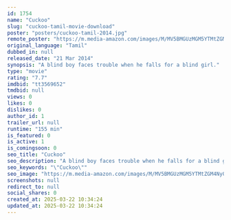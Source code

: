 ```yaml
---
id: 1754
name: "Cuckoo"
slug: "cuckoo-tamil-movie-download"
poster: "posters/cuckoo-tamil-2014.jpg"
remote_poster: "https://m.media-amazon.com/images/M/MV5BMGUzMGM5YTMtZGM4Ny00NTZlLThiMWYtMDgyYWYxMDg4Y2JjXkEyXkFqcGc@._V1_SX300.jpg"
original_language: "Tamil"
dubbed_in: null
released_date: "21 Mar 2014"
synopsis: "A blind boy faces trouble when he falls for a blind girl."
type: "movie"
rating: "7.7"
imdbid: "tt3569652"
tmdbid: null
views: 0
likes: 0
dislikes: 0
author_id: 1
trailer_url: null
runtime: "155 min"
is_featured: 0
is_active: 1
is_comingsoon: 0
seo_title: "Cuckoo"
seo_description: "A blind boy faces trouble when he falls for a blind girl."
seo_keywords: "\"Cuckoo\""
seo_image: "https://m.media-amazon.com/images/M/MV5BMGUzMGM5YTMtZGM4Ny00NTZlLThiMWYtMDgyYWYxMDg4Y2JjXkEyXkFqcGc@._V1_SX300.jpg"
screenshots: null
redirect_to: null
social_shares: 0
created_at: 2025-03-22 10:34:24
updated_at: 2025-03-22 10:34:24
---
```


